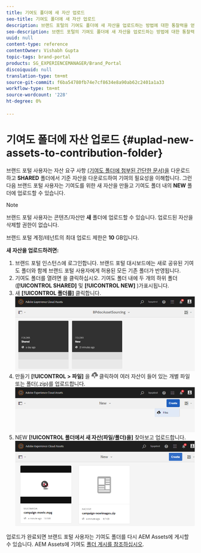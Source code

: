 ```yaml
---
title: 기여도 폴더에 새 자산 업로드
seo-title: 기여도 폴더에 새 자산 업로드
description: 브랜드 포털의 기여도 폴더에 새 자산을 업로드하는 방법에 대한 통찰력을 얻을 수 있습니다.
seo-description: 브랜드 포털의 기여도 폴더에 새 자산을 업로드하는 방법에 대한 통찰력을 얻을 수 있습니다.
uuid: null
content-type: reference
contentOwner: Vishabh Gupta
topic-tags: brand-portal
products: SG_EXPERIENCEMANAGER/Brand_Portal
discoiquuid: null
translation-type: tm+mt
source-git-commit: f6ba54780fb74e7cf8634e8a90ab62c2401a1a33
workflow-type: tm+mt
source-wordcount: '228'
ht-degree: 0%

---
```



# 기여도 폴더에 자산 업로드 {#uplad-new-assets-to-contribution-folder}

브랜드 포털 사용자는 자산 요구 사항 [(기여도 폴더에 첨부된 간단한 문서)을](brand-portal-download-asset-requirements.md) 다운로드하고 **SHARED** 폴더에서 기준 자산을 다운로드하여 기여의 필요성을 이해합니다.
그런 다음 브랜드 포털 사용자는 기여도를 위한 새 자산을 만들고 기여도 폴더 내의 **NEW** 폴더에 업로드할 수 있습니다.

>[!NOTE]
>
>브랜드 포털 사용자는 콘텐츠/자산만 **새** 폴더에 업로드할 수 있습니다. 업로드된 자산을 삭제할 권한이 없습니다.
>
>브랜드 포털 계정/테넌트의 최대 업로드 제한은 **10** GB입니다.


**새 자산을 업로드하려면:**

1. 브랜드 포털 인스턴스에 로그인합니다.
브랜드 포털 대시보드에는 새로 공유된 기여도 폴더와 함께 브랜드 포털 사용자에게 허용된 모든 기존 폴더가 반영됩니다.
1. 기여도 폴더를 열려면 을 클릭하십시오. 기여도 폴더 내에 두 개의 하위 폴더(**[!UICONTROL SHARED]** 및 **[!UICONTROL NEW]** )가표시됩니다.
1. 새 **[!UICONTROL 폴더를]** 클릭합니다.
   ![](assets/upload-new-assets1.png)
1. 만들기 **[!UICONTROL > 파일]** 을 ![](assets/upload.png) 클릭하여 여러 자산이 들어 있는 개별 파일 또는 폴더(.zip)를 업로드합니다.
   ![](assets/upload-new-assets2.png)
1. NEW **[!UICONTROL 폴더에서 새 자산(파일/폴더)을]** 찾아보고 업로드합니다.
   ![](assets/upload-new-assets3.png)

업로드가 완료되면 브랜드 포털 사용자는 기여도 폴더를 다시 AEM Assets에 게시할 수 있습니다. AEM Assets에 기여도 [폴더 게시를 참조하십시오](brand-portal-publish-contribution-folder-to-aem-assets.md).